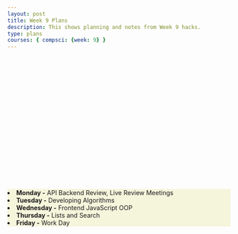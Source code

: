 ```yaml
---
layout: post
title: Week 9 Plans
description: This shows planning and notes from Week 9 hacks.
type: plans
courses: { compsci: {week: 9} }
---
```


<html>
   <head>
   </head>

   <body>
      <div style = "position:relative; left:0px; top:300px; background-color:beige;">
  <li><b>Monday -</b> API Backend Review, Live Review Meetings </li>
  <li><b>Tuesday -</b> Developing Algorithms </li>
  <li><b>Wednesday -</b> Frontend JavaScript OOP </li>
  <li><b>Thursday -</b> Lists and Search </li>
  <li><b>Friday -</b> Work Day </li>
      </div>
   </body>
</html>